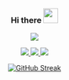 <div id="header" align=center>
  <h3>Hi there <img src="https://user-images.githubusercontent.com/49791407/185825548-85fc32b8-e85e-49f1-a27b-4ce6f212d57d.gif" width=30px></img></h3> 
  
  ![](https://komarev.com/ghpvc/?username=AJM432&style=for-the-badge&color=blue)

  <div id="contact">
    <a href="mailto:alvinjosematthew@gmail.com">
      <img src="https://img.shields.io/badge/Gmail-D14836?style=for-the-badge&logo=gmail&logoColor=white"></img>
    </a>
    <a href="https://alvinmatthew.me">  
      <img src="https://img.shields.io/static/v1?label=Portfolio&message=%3C%3E&color=brightgreen&style=for-the-badge"></img>
    </a>
    <a href="https://dev.to/ajm432">
      <img src="https://img.shields.io/badge/dev.to-0A0A0A?style=for-the-badge&logo=devdotto&logoColor=white"></img>
    </a>
  </div>

[![GitHub Streak](https://github-readme-streak-stats.herokuapp.com?user=AJM432&theme=onedark&hide_border=true)](https://git.io/streak-stats)
</div>
